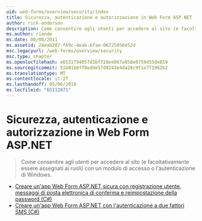 ```yaml
---
uid: web-forms/overview/security/index
title: Sicurezza, autenticazione e autorizzazione in Web Form ASP.NET | Microsoft Docs
author: rick-anderson
description: Come consentire agli utenti per accedere al sito (e facoltativamente essere assegnati ai ruoli) con un modulo di accesso o l'autenticazione di Windows.
ms.author: riande
ms.date: 08/08/2011
ms.assetid: 24eab207-f69c-4eab-bfae-06725050452d
msc.legacyurl: /web-forms/overview/security
msc.type: chapter
ms.openlocfilehash: e6531794057d3bf728ee067a958e0759d55de859
ms.sourcegitcommit: 51b01b6ff8edde57d8243e4da28c9f1e7f1962b2
ms.translationtype: MT
ms.contentlocale: it-IT
ms.lasthandoff: 05/06/2019
ms.locfileid: "65112871"
---
```

# <a name="security-authentication-and-authorization-in-aspnet-web-forms"></a>Sicurezza, autenticazione e autorizzazione in Web Form ASP.NET

> Come consentire agli utenti per accedere al sito (e facoltativamente essere assegnati ai ruoli) con un modulo di accesso o l'autenticazione di Windows.

- [Creare un'app Web Form ASP.NET sicura con registrazione utente, messaggi di posta elettronica di conferma e reimpostazione della password (C#)](create-a-secure-aspnet-web-forms-app-with-user-registration-email-confirmation-and-password-reset.md)
- [Creare un'app Web Form ASP.NET con l'autenticazione a due fattori SMS (C#)](create-an-aspnet-web-forms-app-with-sms-two-factor-authentication.md)
